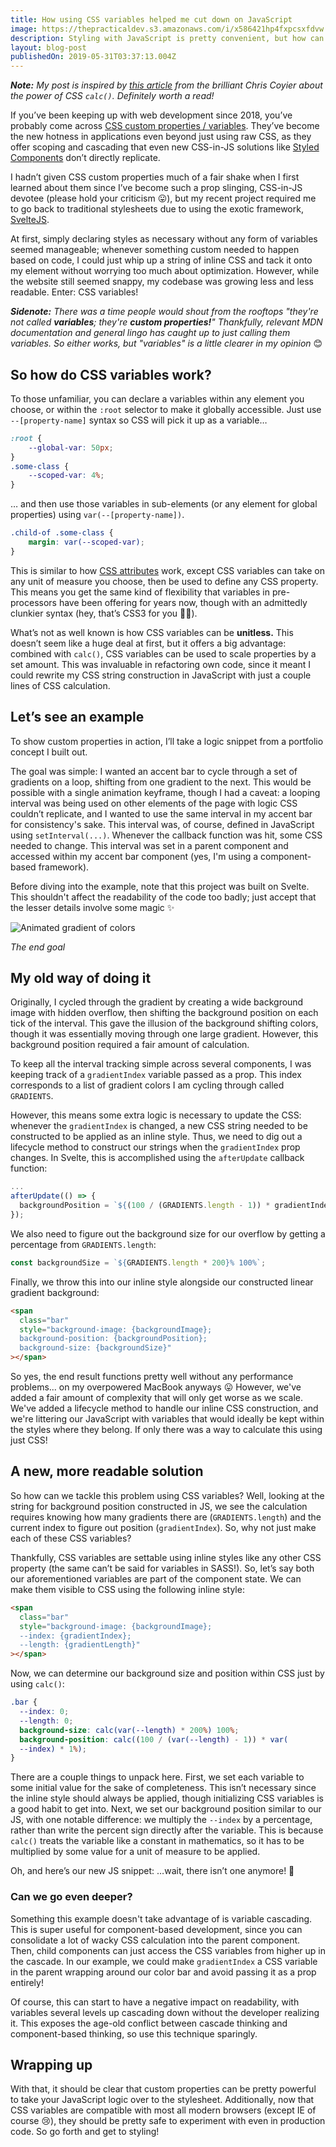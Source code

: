 ```yaml
---
title: How using CSS variables helped me cut down on JavaScript
image: https://thepracticaldev.s3.amazonaws.com/i/x586421hp4fxpcsxfdvw.png
description: Styling with JavaScript is pretty convenient, but how can CSS replicate that logic?
layout: blog-post
publishedOn: 2019-05-31T03:37:13.004Z
---
```


_**Note:** My post is inspired by [this article](https://css-tricks.com/keep-math-in-the-css/) from the brilliant Chris Coyier about the power of CSS `calc()`. Definitely worth a read!_

If you’ve been keeping up with web development since 2018, you’ve probably come across [CSS custom properties / variables](https://developer.mozilla.org/en-US/docs/Web/CSS/--*). They’ve become the new hotness in applications even beyond just using raw CSS, as they offer scoping and cascading that even new CSS-in-JS solutions like [Styled Components](https://www.styled-components.com/docs/basics) don’t directly replicate.

I hadn’t given CSS custom properties much of a fair shake when I first learned about them since I’ve become such a prop slinging, CSS-in-JS devotee (please hold your criticism 😛), but my recent project required me to go back to traditional stylesheets due to using the exotic framework, [SvelteJS](https://svelte.dev).

At first, simply declaring styles as necessary without any form of variables seemed manageable; whenever something custom needed to happen based on code, I could just whip up a string of inline CSS and tack it onto my element without worrying too much about optimization. However, while the website still seemed snappy, my codebase was growing less and less readable. Enter: CSS variables!

_**Sidenote:** There was a time people would shout from the rooftops "they're not called **variables**; they're **custom properties!**" Thankfully, relevant MDN documentation and general lingo has caught up to just calling them variables. So either works, but "variables" is a little clearer in my opinion_ 😊

## So how do CSS variables work?

To those unfamiliar, you can declare a variables within any element you choose, or within the `:root` selector to make it globally accessible. Just use `--[property-name]` syntax so CSS will pick it up as a variable…
```css
:root {
    --global-var: 50px;
}
.some-class {
    --scoped-var: 4%;
}
```
… and then use those variables in sub-elements (or any element for global properties) using `var(--[property-name])`.
```css
.child-of .some-class {
    margin: var(--scoped-var);
}
```
This is similar to how [CSS attributes](https://developer.mozilla.org/en-US/docs/Web/CSS/Attribute_selectors) work, except CSS variables can take on any unit of measure you choose, then be used to define any CSS property. This means you get the same kind of flexibility that variables in pre-processors have been offering for years now, though with an admittedly clunkier syntax (hey, that’s CSS3 for you 🤷‍♀).

What’s not as well known is how CSS variables can be **unitless.** This doesn’t seem like a huge deal at first, but it offers a big advantage: combined with `calc()`, CSS variables can be used to scale properties by a set amount. This was invaluable in refactoring own code, since it meant I could rewrite my CSS string construction in JavaScript with just a couple lines of CSS calculation.

## Let’s see an example

To show custom properties in action, I’ll take a logic snippet from a portfolio concept I built out.

The goal was simple: I wanted an accent bar to cycle through a set of gradients on a loop, shifting from one gradient to the next. This would be possible with a single animation keyframe, though I had a caveat: a looping interval was being used on other elements of the page with logic CSS couldn’t replicate, and I wanted to use the same interval in my accent bar for consistency's sake. This interval was, of course, defined in JavaScript using `setInterval(...)`. Whenever the callback function was hit, some CSS needed to change. This interval was set in a parent component and accessed within my accent bar component (yes, I'm using a component-based framework).

Before diving into the example, note that this project was built on Svelte. This shouldn't affect the readability of the code too badly; just accept that the lesser details involve some magic ✨

![Animated gradient of colors](https://thepracticaldev.s3.amazonaws.com/i/dlxut0dvc69sx06dzuzp.gif)

_The end goal_ 

## My old way of doing it

Originally, I cycled through the gradient by creating a wide background image with hidden overflow, then shifting the background position on each tick of the interval. This gave the illusion of the background shifting colors, though it was essentially moving through one large gradient. However, this background position required a fair amount of calculation.

To keep all the interval tracking simple across several components, I was keeping track of a  `gradientIndex` variable passed as a prop. This index corresponds to a list of gradient colors I am cycling through called `GRADIENTS`.

However, this means some extra logic is necessary to update the CSS: whenever the `gradientIndex` is changed, a new CSS string needed to be constructed to be applied as an inline style. Thus, we need to dig out a lifecycle method to construct our strings when the `gradientIndex` prop changes. In Svelte, this is accomplished using the `afterUpdate` callback function:

```js
...
afterUpdate(() => {
  backgroundPosition = `${(100 / (GRADIENTS.length - 1)) * gradientIndex}%`;
});
```

We also need to figure out the background size for our overflow by getting a percentage from `GRADIENTS.length`:

```js
const backgroundSize = `${GRADIENTS.length * 200}% 100%`;
```

Finally, we throw this into our inline style alongside our constructed linear gradient background:

```html
<span
  class="bar"
  style="background-image: {backgroundImage};
  background-position: {backgroundPosition};
  background-size: {backgroundSize}"
></span>
```

So yes, the end result functions pretty well without any performance problems... on my overpowered MacBook anyways 😛 However, we've added a fair amount of complexity that will only get worse as we scale. We've added a lifecycle method to handle our inline CSS construction, and we're littering our JavaScript with variables that would ideally be kept within the styles where they belong. If only there was a way to calculate this using just CSS!

## A new, more readable solution

So how can we tackle this problem using CSS variables? Well, looking at the string for background position constructed in JS, we see the calculation requires knowing how many gradients there are (`GRADIENTS.length`) and the current index to figure out position (`gradientIndex`). So, why not just make each of these CSS variables?

Thankfully, CSS variables are settable using inline styles like any other CSS property (the same can’t be said for variables in SASS!). So, let’s say both our aforementioned variables are part of the component state. We can make them visible to CSS using the following inline style:
```html
<span
  class="bar"
  style="background-image: {backgroundImage};
  --index: {gradientIndex};
  --length: {gradientLength}"
></span>
```
Now, we can determine our background size and position within CSS just by using `calc()`:
```css
.bar {
  --index: 0;
  --length: 0;
  background-size: calc(var(--length) * 200%) 100%;
  background-position: calc((100 / (var(--length) - 1)) * var(
  --index) * 1%);
}
```

There are a couple things to unpack here. First, we set each variable to some initial value for the sake of completeness. This isn’t necessary since the inline style should always be applied, though initializing CSS variables is a good habit to get into. Next, we set our background position similar to our JS, with one notable difference: we multiply the `--index` by a percentage, rather than write the percent sign directly after the variable. This is because `calc()` treats the variable like a constant in mathematics, so it has to be multiplied by some value for a unit of measure to be applied.

Oh, and here’s our new JS snippet:
…wait, there isn’t one anymore! 🎉

### Can we go even deeper?

Something this example doesn't take advantage of is variable cascading. This is super useful for component-based development, since you can consolidate a lot of wacky CSS calculation into the parent component. Then, child components can just access the CSS variables from higher up in the cascade. In our example, we could make `gradientIndex` a CSS variable in the parent wrapping around our color bar and avoid passing it as a prop entirely!

Of course, this can start to have a negative impact on readability, with variables several levels up cascading down without the developer realizing it. This exposes the age-old conflict between cascade thinking and component-based thinking, so use this technique sparingly.

## Wrapping up

With that, it should be clear that custom properties can be pretty powerful to take your JavaScript logic over to the stylesheet. Additionally, now that CSS variables are compatible with most all modern browsers (except IE of course 😢), they should be pretty safe to experiment with even in production code. So go forth and get to styling!
